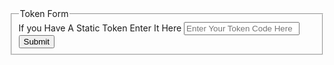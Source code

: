 <form class="token-form" >
<fieldset class="token-form-wrap">

<!-- Form Name -->
<legend>Token Form</legend>

<!-- Text input-->
<div class="token-input-wrap">
  <label class="control-label" for="tokenInput">If you Have A Static Token Enter It Here</label>
  <input required id="tokenInput" name="tokenInput" type="text" placeholder="Enter Your Token Code Here">
</div>

<div class="break-line"></div>

<div class="submit-wrap">
  <button class="token-submit"><span>Submit</span></button>
</div>

</fieldset>
</form>
